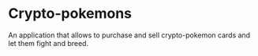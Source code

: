 # Crypto-pokemons
An application that allows to purchase and sell crypto-pokemon cards and let them fight and breed.
